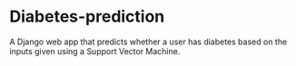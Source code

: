 # Diabetes-prediction
A Django web app that predicts whether a user has diabetes based on the inputs given using a Support Vector Machine.
